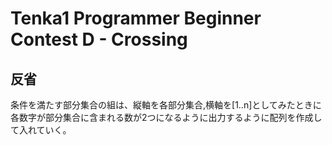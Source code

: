 # Tenka1 Programmer Beginner Contest D - Crossing

## 反省

条件を満たす部分集合の組は、縦軸を各部分集合,横軸を[1..n]としてみたときに
各数字が部分集合に含まれる数が2つになるように出力するように配列を作成して入れていく。

